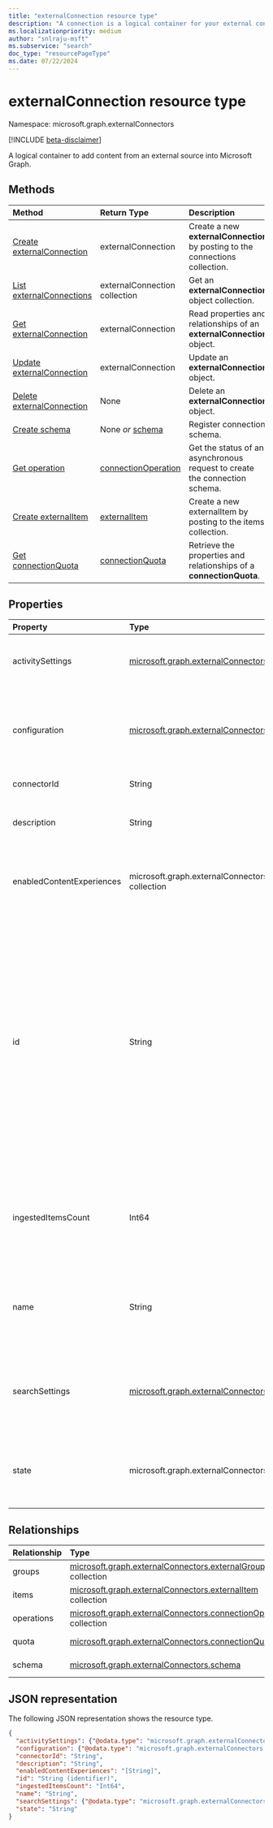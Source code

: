 ```yaml
---
title: "externalConnection resource type"
description: "A connection is a logical container for your external content in Microsoft Graph"
ms.localizationpriority: medium
author: "snlraju-msft"
ms.subservice: "search"
doc_type: "resourcePageType"
ms.date: 07/22/2024
---
```


# externalConnection resource type

Namespace: microsoft.graph.externalConnectors

[!INCLUDE [beta-disclaimer](../../includes/beta-disclaimer.md)]

A logical container to add content from an external source into Microsoft Graph.

## Methods

| Method                                                           | Return Type                                   | Description |
|:-----------------------------------------------------------------|:----------------------------------------------|:--|
| [Create externalConnection](../api/externalconnectors-external-post-connections.md) | externalConnection                            | Create a new **externalConnection** by posting to the connections collection. |
| [List externalConnections](../api/externalconnectors-externalconnection-list.md)    | externalConnection collection                 | Get an **externalConnection** object collection. |
| [Get externalConnection](../api/externalconnectors-externalconnection-get.md)       | externalConnection                            | Read properties and relationships of an **externalConnection** object. |
| [Update externalConnection](../api/externalconnectors-externalconnection-update.md) | externalConnection                            | Update an **externalConnection** object. |
| [Delete externalConnection](../api/externalconnectors-externalconnection-delete.md) | None                                          | Delete an **externalConnection** object. |
| [Create schema](../api/externalconnectors-externalconnection-patch-schema.md)        | None *or* [schema](externalconnectors-schema.md)                 | Register connection schema. |
| [Get operation](../api/externalconnectors-connectionoperation-get.md)               | [connectionOperation](externalconnectors-connectionoperation.md) | Get the status of an asynchronous request to create the connection schema. |
| [Create externalItem](../api/externalconnectors-externalconnection-put-items.md)    | [externalItem](externalconnectors-externalitem.md)               | Create a new externalItem by posting to the items collection. |
|[Get connectionQuota](../api/externalconnectors-connectionquota-get.md)|[connectionQuota](../resources/externalconnectors-connectionquota.md)| Retrieve the properties and relationships of a **connectionQuota**. |

## Properties

| Property           | Type                              | Description |
|:--------------------------|:----------------------------------|:------------|
| activitySettings          |[microsoft.graph.externalConnectors.activitySettings](../resources/externalconnectors-activitysettings.md)| Collects configurable settings related to activities involving connector content.|
| configuration             | [microsoft.graph.externalConnectors.configuration](externalconnectors-configuration.md) | Specifies additional application IDs that are allowed to manage the connection and to index content in the connection. Optional. |
| connectorId               | String            | The Teams App ID. Optional.|
| description               | String           | Description of the connection displayed in the Microsoft 365 admin center. Optional. |
| enabledContentExperiences | microsoft.graph.externalConnectors.contentExperienceType collection | The list of content experiences the connection will participate in. Possible values are `search`.|
| id                        | String           | Developer-provided unique ID of the connection within the Microsoft Entra tenant. Must be between 3 and 32 characters in length. Must only contain alphanumeric characters. Cannot begin with `Microsoft` or be one of the following values: `None`, `Directory`, `Exchange`, `ExchangeArchive`, `LinkedIn`, `Mailbox`, `OneDriveBusiness`, `SharePoint`, `Teams`, `Yammer`, `Connectors`, `TaskFabric`, `PowerBI`, `Assistant`, `TopicEngine`, `MSFT_All_Connectors`. Required. |
| ingestedItemsCount        | Int64            |  The number of items ingested into a connection. This value is refreshed every 15 minutes. If the connection state is `draft`, then **ingestedItemsCount** will be `null`. |
| name                      | String           | The display name of the connection to be displayed in the Microsoft 365 admin center. Maximum length of 128 characters. Required. |
| searchSettings            |[microsoft.graph.externalConnectors.searchSettings](../resources/externalconnectors-searchsettings.md)|The settings configuring the search experience for content in this connection, such as the display templates for search results.|
| state                     | microsoft.graph.externalConnectors.connectionState                   | Indicates the current state of the connection. Possible values are `draft`, `ready`, `obsolete`, and `limitExceeded`. Required. |

## Relationships

| Relationship | Type                                                     | Description |
|:-------------|:---------------------------------------------------------|:---|
| groups       | [microsoft.graph.externalConnectors.externalGroup](externalconnectors-externalgroup.md) collection             | Read-only. Nullable. |
| items        | [microsoft.graph.externalConnectors.externalItem](externalconnectors-externalitem.md) collection               | Read-only. Nullable. |
| operations   | [microsoft.graph.externalConnectors.connectionOperation](externalconnectors-connectionoperation.md) collection | Read-only. Nullable. |
| quota        | [microsoft.graph.externalConnectors.connectionQuota](externalconnectors-connectionquota.md)                    | Read-only. Nullable. |
| schema       | [microsoft.graph.externalConnectors.schema](externalconnectors-schema.md)                                      | Read-only. Nullable. |

## JSON representation

The following JSON representation shows the resource type.

<!-- {
  "blockType": "resource",
  "optionalProperties": [

  ],
  "@odata.type": "microsoft.graph.externalConnectors.externalConnection",
  "keyProperty": "id"
}-->

``` json
{
  "activitySettings": {"@odata.type": "microsoft.graph.externalConnectors.activitySettings"},
  "configuration": {"@odata.type": "microsoft.graph.externalConnectors.configuration"},
  "connectorId": "String",
  "description": "String",
  "enabledContentExperiences": "[String]",
  "id": "String (identifier)",
  "ingestedItemsCount": "Int64",
  "name": "String",
  "searchSettings": {"@odata.type": "microsoft.graph.externalConnectors.searchSettings"},
  "state": "String"
}
```

<!-- uuid: 16cd6b66-4b1a-43a1-adaf-3a886856ed98
2019-02-04 14:57:30 UTC -->
<!-- {
  "type": "#page.annotation",
  "description": "connection resource",
  "keywords": "",
  "section": "documentation",
  "tocPath": ""
}-->
